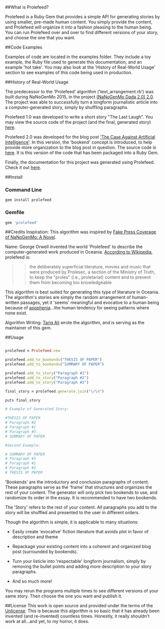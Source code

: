 ##What is Prolefeed?

Prolefeed is a Ruby Gem that provides a simple API for generating stories by using smaller, pre-made human content. You simply provide the content, and Prolefeed will organize it into a fashion pleasing to the human being. You can run Prolefeed over and over to find different versions of your story, and choose the one that you want.


##Code Examples

Examples of code are located in the examples folder. They include a toy example, the Ruby file used to generate this documentation, and an example 'hot take'. You may also look at the 'History of Real-World Usage' section to see examples of this code being used in production.


##History of Real-World Usage

The predecessor to the 'Prolefeed' algorithm ('text_arrangement.rb') was built during NaNoGenMo 2015, in the project [(NaNoGenMo Dada 2.0) 2.0](https://github.com/dariusk/NaNoGenMo-2015/issues/180). The project was able to successfully turn a longform journalistic article into a computer-generated story, simply by shuffling paragraphs.

Prolefeed 1.0 was developed to write a short story "The Last Laugh". You may view the source code of the project (and the final, generated story) [here](https://gist.github.com/tra38/02b03745e7da37789ed2).

Prolefeed 2.0 was developed for the blog post ['The Case Against Artificial Intelligence'](http://tra38.github.io/blog/ai3.html). In this version, the 'bookend' concept is introduced, to help provide more organization to the blog post in question. The source code is [here](https://gist.github.com/tra38/8a6bf3743cd89687151c). It is this version of the code that has been packaged into a Ruby Gem.

Finally, the documentation for this project was generated using Prolefeed. Check it out [here](examples/generate_documentation.rb).


##Install

### Command Line

```
gem install prolefeed
```

### Gemfile

```ruby
gem 'prolefeed'
```


##Credits
Inspiration: This algorithm was inspired by [Fake Press Coverage of NaNoGenMo: A Novel](https://github.com/dariusk/NaNoGenMo-2015/issues/159).

Name: George Orwell invented the world 'Prolefeed' to describe the computer-generated work produced in Oceania. [According to Wikipedia](https://en.wikipedia.org/wiki/Prolefeed), prolefeed is:

>>the deliberately superficial literature, movies and music that were produced by Prolesec, a section of the Ministry of Truth, to keep the "proles" (i.e., proletariat) content and to prevent them from becoming too knowledgeable

This algorithm is best suited for generating this type of literature in Oceania. The algorithm's stories are simply the random arrangement of human-written passages, yet it 'seems' meaningful and evocative to a human being because of [apophenia](https://en.wikipedia.org/wiki/Apophenia)...the human tendency for seeing patterns where none exist.

Algorithm Writing: [Tariq Ali](https://github.com/tra38) wrote the algorithm, and is serving as the maintainer of this gem.


##Usage

```ruby

prolefeed = Prolefeed.new

prolefeed.add_to_bookends("THESIS OF PAPER")
prolefeed.add_to_bookends("SUMMARY OF PAPER")

prolefeed.add_to_story("Paragraph #1")
prolefeed.add_to_story("Paragraph #2")
prolefeed.add_to_story("Paragraph #3")

final_story = prolefeed.generate.join("\r\n")

puts final_story

# Example of Generated Story:

#THESIS OF PAPER
# Paragraph #2
# Paragraph #1
# Paragraph #3
# SUMMARY OF PAPER

#Second Example:

# SUMMARY OF PAPER
# Paragraph #3
# Paragraph #1
# Paragraph #2
# THESIS OF PAPER
```

'Bookends' are the introductory and conclusion paragraphs of content. These paragraphs serve as the 'frame' that structures and organizes the rest of your content. The generator will only pick two bookends to use, and randomize its order in the essay. It is recommended to have two bookends.

The 'Story' refers to the rest of your content. All paragraphs you add to the story will be shuffled and presented to the user in different orders.

Though the algorithm is simple, it is applicable to many situations:

- Easily create 'evocative' fiction literature that avoids plot in favor of description and theme

- Repackage your existing content into a coherent and organized blog post (surrounded by bookends).

- Turn your listicle into 'respectable' longform journalism, simply by removing the bullet points and adding more description to your story paragraphs.

- And so much more!

You may rerun the programs multiple times to see different versions of your same story. Then choose the one you want and publish it.


##License
This work is open source and provided under the terms of the [Unlicense](http://unlicense.org). This is because this algorithm is so basic that it has already been invented (and re-invented) countless times. Honestly, it really shouldn't work at all...and yet, to my horror, it does.